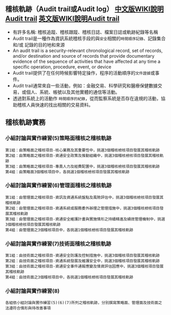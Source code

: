 ## 稽核軌跡（Audit trail或Audit log） [中文版WIKI說明Audit trail](https://zh.m.wikipedia.org/zh-hant/%E6%95%B8%E6%93%9A%E8%BB%8C%E8%B7%A1) [英文版WIKI說明Audit trail](https://en.wikipedia.org/wiki/Audit_trail)
- 有許多名稱: 稽核追蹤、稽核跟蹤、稽核日誌、檔案日誌或軌跡紀錄等名稱
- Audit trail是一種作為資訊系統稽核手段的與`安全`相關的`時間順序記錄`、記錄集合 和/或 記錄的目的地和來源
- An audit trail is a security-relevant chronological record, set of records, and/or destination and source of records that provide documentary evidence of the sequence of activities that have affected at any time a specific operation, procedure, event, or device
- Audit trail提供了在任何時候影響特定操作，程序的活動順序的`文件證據`或事件。 
- Audit trail通常來自一些活動，例如：金融交易、科學研究和醫療保健數據交易，或個人、系統、帳號以及其他實體的通信等活動。
- 透過對系統上的活動作 `時間順序的紀錄`，從而監察系統是否存在違規的活動，協助稽核人員快速的找出相關的交易資料。

## 稽核軌跡實務
### 小組討論與實作練習(5)策略面稽核之稽核軌跡
```
第1組：由策略面之稽核項目-核心業務及其重要性中，挑選3個稽核檢核項目發展其稽核軌跡
第2組：由策略面之稽核項目-資通安全政策及推動組織中，挑選3個稽核檢核項目發展其稽核軌跡
第3組：由策略面之稽核項目-專責人力及經費配置中，挑選3個稽核檢核項目發展其稽核軌跡
第4組：由策略面3個稽核項目中，各挑選1個稽核檢核項目發展其稽核軌跡
```
### 小組討論與實作練習(6)管理面稽核之稽核軌跡
```
第1組：由管理面之稽核項目-資訊及資通系統盤點及風險評估中，挑選3個稽核檢核項目發展其稽核軌跡
第2組：由管理面之稽核項目-資通系統或服務委外辦理之管理措施中，挑選3個稽核檢核項目發展其稽核軌跡
第3組：由管理面之稽核項目-資通安全維護計畫與實施情形之持續精進及績效管理機制中，挑選3個稽核檢核項目發展其稽核軌跡
第4組：由管理面之3個稽核項目中，各挑選1個稽核檢核項目發展其稽核軌跡
```

### 小組討論與實作練習(7)技術面稽核之稽核軌跡
```
第1組：由技術面之稽核項目-資通安全防護及控制措施中，挑選3個稽核項目發展其稽核軌跡
第2組：由技術面之稽核項目-資通系統發展及維護安全中，挑選3個稽核項目發展其稽核軌跡
第3組：由技術面之稽核項目-資通安全事件通報應變及情資評估因應中，挑選3個稽核項目發展其稽核軌跡
第4組：由技術面之3個稽核項目中，各挑選1個稽核檢核項目發展其稽核軌跡
```

### 小組討論與實作練習(8)
```
各組依小組討論與實作練習(5)(6)(7)所列之稽核軌跡，分別撰寫策略面、管理面及技術面之法遵符合情形與待改善事項
```
